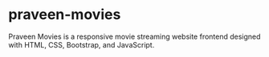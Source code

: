 # praveen-movies
Praveen Movies is a responsive movie streaming website frontend designed with HTML, CSS, Bootstrap, and JavaScript. 

